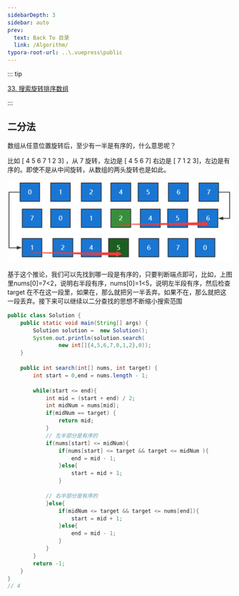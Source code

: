 ```yaml
---
sidebarDepth: 3
sidebar: auto
prev:
  text: Back To 目录
  link: /Algorithm/
typora-root-url: ..\.vuepress\public
---
```






::: tip

[33. 搜索旋转排序数组](https://leetcode.cn/problems/search-in-rotated-sorted-array/)

:::



## 二分法

数组从任意位置旋转后，至少有一半是有序的，什么意思呢？

比如 [ 4 5 6 7 1 2 3] ，从 7 旋转，左边是 [ 4 5 6 7] 右边是 [ 7 1 2 3]，左边是有序的。即使不是从中间旋转，从数组的两头旋转也是如此。

![img](/images/algorithm/config.png)

 

基于这个推论，我们可以先找到哪一段是有序的，只要判断端点即可，比如，上图里nums[0]=7<2，说明右半段有序，nums[0]=1<5，说明左半段有序，然后检查 target 在不在这一段里，如果在，那么就把另一半丢弃。如果不在，那么就把这一段丢弃。接下来可以继续以二分查找的思想不断缩小搜索范围

```java
public class Solution {
    public static void main(String[] args) {
        Solution solution =  new Solution();
        System.out.println(solution.search(
                new int[]{4,5,6,7,0,1,2},0));
    }

    public int search(int[] nums, int target) {
        int start = 0,end = nums.length - 1;

        while(start <= end){
            int mid = (start + end) / 2;
            int midNum = nums[mid];
            if(midNum == target) {
                return mid;
            }
            // 左半部分是有序的
            if(nums[start] <= midNum){
                if(nums[start] <= target && target <= midNum ){
                    end = mid - 1;
                }else{
                    start = mid + 1;
                }

            // 右半部分是有序的
            }else{
                if(midNum <= target && target <= nums[end]){
                    start = mid + 1;
                }else{
                    end = mid - 1;
                }
            }
        }
        return -1;
    }
}
// 4
```

